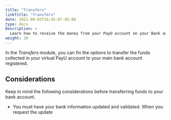 ```yaml
---
title: "Transfers"
linkTitle: "Transfers"
date: 2021-09-03T16:42:07-05:00
type: docs
Description: >
  Learn how to receive the money from your PayU account on your Bank account. Additionally, learn how to automate transfers periodically or by amount.
weight: 20
---
```


In the _Transfers_ module, you can fin the options to transfer the funds collected in your virtual PayU account to your main bank account registered.

## Considerations
Keep in mind the following considerations before transferring funds to your bank account.

* You must have your bank information updated and validated. When you request the update 